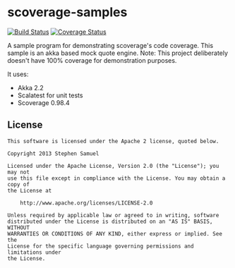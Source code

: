 scoverage-samples
==================

[![Build Status](https://travis-ci.org/scoverage/scoverage-samples.png?branch=master)](https://travis-ci.org/scoverage/scoverage-samples)
[![Coverage Status](https://coveralls.io/repos/scoverage/scoverage-samples/badge.png)](https://coveralls.io/r/scoverage/scoverage-samples)


A sample program for demonstrating scoverage's code coverage. This sample is an akka based mock quote engine. Note: This project deliberately doesn't have 100% coverage for demonstration purposes.

It uses:

* Akka 2.2
* Scalatest for unit tests
* Scoverage 0.98.4


## License
```
This software is licensed under the Apache 2 license, quoted below.

Copyright 2013 Stephen Samuel

Licensed under the Apache License, Version 2.0 (the "License"); you may not
use this file except in compliance with the License. You may obtain a copy of
the License at

    http://www.apache.org/licenses/LICENSE-2.0

Unless required by applicable law or agreed to in writing, software
distributed under the License is distributed on an "AS IS" BASIS, WITHOUT
WARRANTIES OR CONDITIONS OF ANY KIND, either express or implied. See the
License for the specific language governing permissions and limitations under
the License.
```
